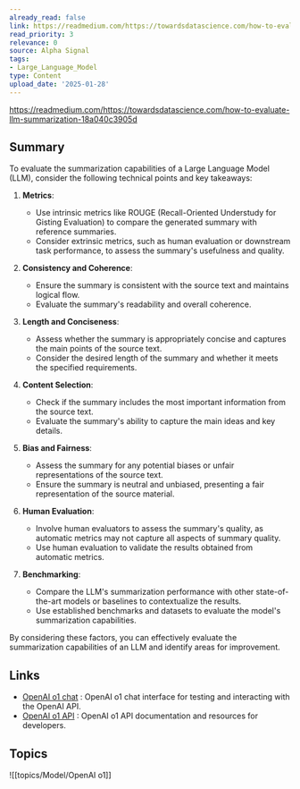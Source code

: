 ```yaml
---
already_read: false
link: https://readmedium.com/https://towardsdatascience.com/how-to-evaluate-llm-summarization-18a040c3905d
read_priority: 3
relevance: 0
source: Alpha Signal
tags:
- Large_Language_Model
type: Content
upload_date: '2025-01-28'
---
```


https://readmedium.com/https://towardsdatascience.com/how-to-evaluate-llm-summarization-18a040c3905d
## Summary

To evaluate the summarization capabilities of a Large Language Model (LLM), consider the following technical points and key takeaways:

1. **Metrics**:
   - Use intrinsic metrics like ROUGE (Recall-Oriented Understudy for Gisting Evaluation) to compare the generated summary with reference summaries.
   - Consider extrinsic metrics, such as human evaluation or downstream task performance, to assess the summary's usefulness and quality.

2. **Consistency and Coherence**:
   - Ensure the summary is consistent with the source text and maintains logical flow.
   - Evaluate the summary's readability and overall coherence.

3. **Length and Conciseness**:
   - Assess whether the summary is appropriately concise and captures the main points of the source text.
   - Consider the desired length of the summary and whether it meets the specified requirements.

4. **Content Selection**:
   - Check if the summary includes the most important information from the source text.
   - Evaluate the summary's ability to capture the main ideas and key details.

5. **Bias and Fairness**:
   - Assess the summary for any potential biases or unfair representations of the source text.
   - Ensure the summary is neutral and unbiased, presenting a fair representation of the source material.

6. **Human Evaluation**:
   - Involve human evaluators to assess the summary's quality, as automatic metrics may not capture all aspects of summary quality.
   - Use human evaluation to validate the results obtained from automatic metrics.

7. **Benchmarking**:
   - Compare the LLM's summarization performance with other state-of-the-art models or baselines to contextualize the results.
   - Use established benchmarks and datasets to evaluate the model's summarization capabilities.

By considering these factors, you can effectively evaluate the summarization capabilities of an LLM and identify areas for improvement.
## Links

- [OpenAI o1 chat](https://openai01.net/) : OpenAI o1 chat interface for testing and interacting with the OpenAI API.
- [OpenAI o1 API](https://openaio1api.com/) : OpenAI o1 API documentation and resources for developers.

## Topics

![[topics/Model/OpenAI o1]]